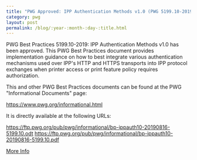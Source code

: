 ```yaml
---
title: "PWG Approved: IPP Authentication Methods v1.0 (PWG 5199.10-2019)"
category: pwg
layout: post
permalink: /blog/:year-:month-:day-:title.html
---
```


PWG Best Practices 5199.10-2019: IPP Authentication Methods v1.0 has been approved. This PWG Best Practices document provides implementation guidance on how to best integrate various authentication mechanisms used over IPP's HTTP and HTTPS transports into IPP protocol exchanges when printer access or print feature policy requires authorization.

This and other PWG Best Practices documents can be found at the PWG "Informational Documents" page:

https://www.pwg.org/informational.html

It is directly available at the following URLs:

https://ftp.pwg.org/pub/pwg/informational/bp-ippauth10-20190816-5199.10.odt
https://ftp.pwg.org/pub/pwg/informational/bp-ippauth10-20190816-5199.10.pdf

<a class="btn btn-secondary btn-sm" href="https://www.pwg.org/informational.html">More Info</a>
